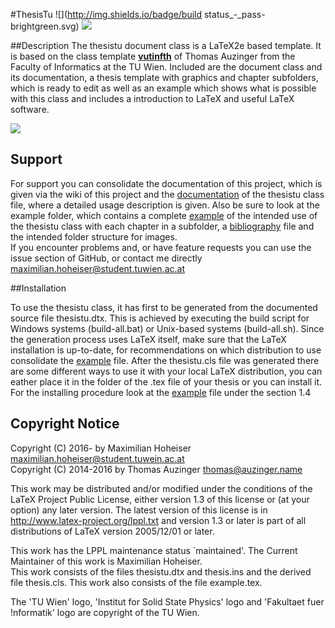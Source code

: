 #ThesisTu 
![](http://img.shields.io/badge/build status_-_pass-brightgreen.svg) ![]( http://img.shields.io/badge/dependencies_-_none-blue.svg)


##Description
The thesistu document class is a LaTeX2e based template. It is based on the class template [**vutinfth**](https://gitlab.cg.tuwien.ac.at/auzinger/vutinfth/tree/master) of Thomas Auzinger from the Faculty of Informatics at the TU Wien. Included are the document class and its documentation, a thesis template with graphics and chapter subfolders, which is ready to edit as well as an example which shows what is possible with this class and includes a introduction to LaTeX and useful LaTeX software.  

![](http://i.imgur.com/igzlpF6.jpg)

## Support

For support you can consolidate the documentation of this project, which is given via the wiki of this project and the [documentation](thesistu.pdf) of the thesistu class file, where a detailed usage description is given. Also be sure to look at the example folder, which contains a complete [example](example/example.txt) of the intended use of the thesistu class with each chapter in a subfolder, a [bibliography](example/example.bib) file and the intended folder structure for images.  
If you encounter problems and, or have feature requests you can use the issue section of GitHub, or contact me directly maximilian.hoheiser@student.tuwien.ac.at

##Installation

To use the thesistu class, it has first to be generated from the documented source file thesistu.dtx. This is achieved by executing the build script for Windows systems (build-all.bat) or Unix-based systems (build-all.sh). Since the generation process uses LaTeX itself, make sure that the LaTeX installation is up-to-date, for recommendations on which distribution to use consolidate the [example](example/example.txt) file. After the thesistu.cls file was generated there are some different ways to use it with your local LaTeX distribution, you can eather place it in the folder of the .tex file of your thesis or you can install it. For the installing procedure look at the [example](example/example.tex) file under the section 1.4

## Copyright Notice

Copyright (C) 2016- by Maximilian Hoheiser <maximilian.hoheiser@student.tuwein.ac.at>  
Copyright (C) 2014-2016 by Thomas Auzinger <thomas@auzinger.name>  

This work may be distributed and/or modified under the
conditions of the LaTeX Project Public License, either version 1.3
of this license or (at your option) any later version.
The latest version of this license is in
  http://www.latex-project.org/lppl.txt
and version 1.3 or later is part of all distributions of LaTeX
version 2005/12/01 or later.  

This work has the LPPL maintenance status `maintained'. The Current Maintainer of this work is Maximilian Hoheiser.  
This work consists of the files thesistu.dtx and thesis.ins and the derived file thesis.cls. This work also consists of the file example.tex.  

The 'TU Wien' logo, 'Institut for Solid State Physics' logo and 'Fakultaet fuer !nformatik' logo are copyright of the TU Wien.
